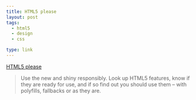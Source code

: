 ```yaml
---
title: HTML5 please
layout: post
tags:
  - html5
  - design
  - css

type: link
---
```


<a href="http://html5please.us/">HTML5 please</a>

> Use the new and shiny responsibly. Look up HTML5 features, know if they are ready for use, and if so find out you should use them – with polyfills, fallbacks or as they are.

